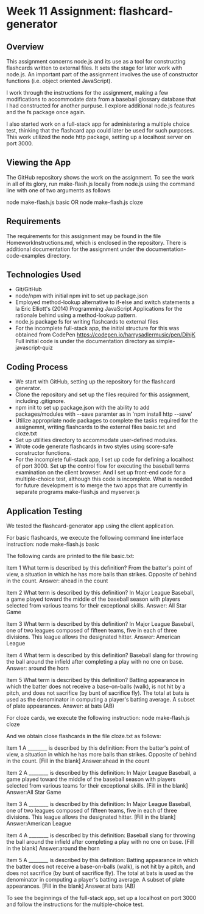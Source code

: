 # Week 11 Assignment:  flashcard-generator

## Overview
This assignment concerns node.js and its use as a tool for constructing flashcards written to external files. It sets the stage for later work with node.js. An important part of the assignment involves the use of constructor functions (i.e. object oriented JavaScript).

I work through the instructions for the assignment, making a few modifications to accommodate data from a baseball glossary database that I had constructed for another purpuse. I explore additional node.js features and the fs package once again.  

I also started work on a full-stack app for administering a multiple choice test, thinking that the flashcard app could later be used for such purposes. This work utilized the node http package, setting up a localhost server on port 3000.


## Viewing the App
The GitHub repository shows the work on the assignment. To see the work in all of its glory, run make-flash.js locally from node.js using the command line with one of two arguments as follows

node make-flash.js basic OR
node make-flash.js cloze


## Requirements
The requirements for this assignment may be found in the file HomeworkInstructions.md, which is enclosed in the repository. There is additional documentation for the assignment under the documentation-code-examples directory.

## Technologies Used
* Git/GitHub
* node/npm with initial npm init to set up package.json
* Employed method-lookup alternative to if-else and switch statements a la Eric Elliott's (2014) Programming JavaScript Applications for the rationale behind using a method-lookup pattern. 
* node.js package fs for writing flashcards to external files
* For the incomplete full-stack app, the initial structure for this was obtained from CodePen https://codepen.io/harrysadlermusic/pen/DihjK Full initial code is under the documentation directory as simple-javascript-quiz


## Coding Process 
* We start with GitHub, setting up the repository for the flashcard generator. 
* Clone the repository and set up the files required for this assignment, including .gitignore. 
* npm init to set up package.json with the ability to add packages/modules with --save paramter as in 'npm install http --save' 
* Utilize appropriate node packages to complete the tasks required for the assignemnt, writing flashcards to the external files basic.txt and cloze.txt 
* Set up utilities directory to accommodate user-defined modules.
* Wrote code generate flashcards in two styles using score-safe constructor functions. 
* For the incomplete full-stack app, I set up code for defining a localhost of port 3000. Set up the control flow for executing the baseball terms examination on the client browser. And I set up front-end code for a multiple-choice test, although this code is incomplete. What is needed for future development is to merge the two apps that are currently in separate programs make-flash.js and myserver.js
  

## Application Testing

We tested the flashcard-generator app using the client application. 

For basic flashcards, we execute the following command line interface instruction: node make-flash.js basic

The following cards are printed to the file basic.txt:

Item 1
What term is described by this definition?
From the batter's point of view, a situation in which he has more balls than strikes.  Opposite of behind in the count.
Answer: ahead in the count

Item 2
What term is described by this definition?
In Major League Baseball, a game played toward the middle of the baseball season with players selected from various teams for their exceptional skills.
Answer: All Star Game

Item 3
What term is described by this definition?
In Major League Baseball, one of two leagues composed of fifteen teams, five in each of three divisions. This league allows the designated hitter.
Answer: American League

Item 4
What term is described by this definition?
Baseball slang for throwing the ball around the infield after completing a play with no one on base.
Answer: around the horn

Item 5
What term is described by this definition?
Batting appearance in which the batter does not receive a base-on-balls (walk), is not hit by a pitch, and does not sacrifice (by bunt of sacrifice fly). The total at bats is used as the denominator in computing a player's batting average.  A subset of plate appearances.
Answer: at bats (AB)

For cloze cards, we execute the following instruction:
node make-flash.js cloze

And we obtain close flashcards in the file cloze.txt as follows:

Item 1
A ________ is described by this definition:
From the batter's point of view, a situation in which he has more balls than strikes.  Opposite of behind in the count.
[Fill in the blank]
Answer:ahead in the count

Item 2
A ________ is described by this definition:
In Major League Baseball, a game played toward the middle of the baseball season with players selected from various teams for their exceptional skills.
[Fill in the blank]
Answer:All Star Game

Item 3
A ________ is described by this definition:
In Major League Baseball, one of two leagues composed of fifteen teams, five in each of three divisions. This league allows the designated hitter.
[Fill in the blank]
Answer:American League

Item 4
A ________ is described by this definition:
Baseball slang for throwing the ball around the infield after completing a play with no one on base.
[Fill in the blank]
Answer:around the horn

Item 5
A ________ is described by this definition:
Batting appearance in which the batter does not receive a base-on-balls (walk), is not hit by a pitch, and does not sacrifice (by bunt of sacrifice fly). The total at bats is used as the denominator in computing a player's batting average.  A subset of plate appearances.
[Fill in the blank]
Answer:at bats (AB)


To see the beginnings of the full-stack app, set up a localhost on port 3000 and follow the instructions for the multiple-choice test.